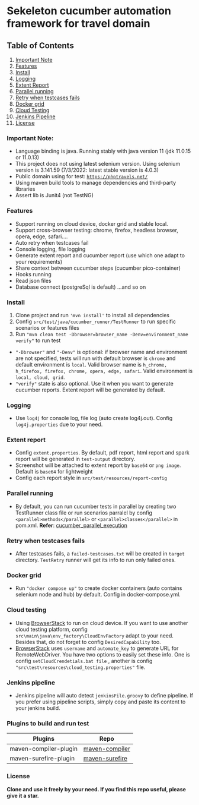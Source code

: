 # Sekeleton cucumber automation framework for travel domain

## Table of Contents
1. [Important Note](https://github.com/nnson0310/phptravel_cucumber_java_automation_framework#important-note)
2. [Features](https://github.com/nnson0310/phptravel_cucumber_java_automation_framework#features)
3. [Install](https://github.com/nnson0310/phptravel_cucumber_java_automation_framework#install)
4. [Logging](https://github.com/nnson0310/phptravel_cucumber_java_automation_framework#logging)
5. [Extent Report](https://github.com/nnson0310/phptravel_cucumber_java_automation_framework#extent-report)
6. [Parallel running](https://github.com/nnson0310/phptravel_cucumber_java_automation_framework#parallel-running)
7. [Retry when testcases fails](https://github.com/nnson0310/phptravel_cucumber_java_automation_framework#retry-when-testcases-fails)
8. [Docker grid](https://github.com/nnson0310/phptravel_cucumber_java_automation_framework#docker-grid)
9. [Cloud Testing](https://github.com/nnson0310/phptravel_cucumber_java_automation_framework#cloud-testing)
10. [Jenkins Pipeline](https://github.com/nnson0310/phptravel_cucumber_java_automation_framework#jenkins-pipeline)
10. [License](https://github.com/nnson0310/phptravel_cucumber_java_automation_framework#license)

### Important Note:
+ Language binding is java. Running stably with java version 11 (jdk 11.0.15 or 11.0.13)
+ This project does not using latest selenium version. Using selenium version is 3.141.59 (7/3/2022: latest stable version is 4.0.3)
+ Public domain using for test: [`https://phptravels.net/`](https://phptravels.net/)
+ Using maven build tools to manage dependencies and third-party libraries
+ Assert lib is Junit4 (not TestNG)

### Features
+  Support running on cloud device, docker grid and stable local.
+  Support cross-browser testing: chrome, firefox, headless browser, opera, edge, safari....
+  Auto retry when testcases fail
+  Console logging, file logging
+  Generate extent report and cucumber report (use which one adapt to your requirements)
+  Share context between cucumber steps (cucumber pico-container)
+  Hooks running
+  Read json files
+  Database connect (postgreSql is default)
   ...and so on

### Install
1. Clone project and run `'mvn install'` to install all dependencies
2. Config `src/test/java/cucumber_runner/TestRunner` to run specific scenarios or features files
3. Run `"mvn clean test -Dbrowser=browser_name -Denv=environment_name verify"` to run test
+ `"-Dbrowser"` and `"-Denv"` is optional: if browser name and environment are not specified, tests will run with default browser is `chrome` and default environment is `local`. Valid browser name is `h_chrome, h_firefox, firefox, chrome, opera, edge, safari`.  Valid environment is `local, cloud, grid`.
+ `"verify"` state is also optional. Use it when you want to generate cucumber reports. Extent report will be generated by default.

### Logging
+ Use `log4j` for console log, file log (auto create log4j.out). Config `log4j.properties` due to your need.

### Extent report
+ Config `extent.properties`. By default, pdf report, html report and spark report will be generated in `test-output` directory.
+ Screenshot will be attached to extent report by `base64` or `png image`. Default is `base64` for lightweight
+ Config each report style in `src/test/resources/report-config`

### Parallel running
+ By default, you can run cucumber tests in parallel by creating two TestRunner class file or run scenarios parralel by config `<parallel>methods</parallel>` or `<parallel>classes</parallel>` in pom.xml.
  **Refer**: [cucumber_parallel_execution](https://cucumber.io/docs/guides/parallel-execution/)

### Retry when testcases fails
+ After testcases fails, a `failed-testcases.txt` will be created in `target` directory. `TestRetry` runner will get its info to run only failed ones.

### Docker grid
+ Run `"docker compose up"` to create docker containers (auto contains selenium node and hub) by default. Config in docker-compose.yml.

### Cloud testing
+ Using [BrowserStack](https://www.browserstack.com/) to run on cloud device. If you want to use another cloud testing platform, config `src\main\java\env_factory\CloudEnvFactory` adapt to your need. Besides that, do not forget to config `DesiredCapability` too.
+ [BrowserStack](https://www.browserstack.com/) uses `username` and `automate_key` to generate URL for RemoteWebDriver. You have two options to easily set these info. One is config `setCloudCrendetials.bat file` , another is config `"src\test\resources\cloud_testing.properties"` file.

### Jenkins pipeline
+ Jenkins pipeline will auto detect `jenkinsFile.groovy` to define pipeline. If you prefer using pipeline scripts, simply copy and paste its content to your jenkins build.

### Plugins to build and run test
| Plugins | Repo |
|---------|--------|
|  maven-compiler-plugin | [maven-compiler][MCP] |
|maven-surefire-plugin | [maven-surefire][MSP] |

### License
**Clone and use it freely by your need. If you find this repo useful, please give it a star.**

[MCP]: <https://mvnrepository.com/artifact/org.apache.maven.plugins/maven-surefire-plugin/2.22.2>
[MSP]: <https://mvnrepository.com/artifact/org.apache.maven.plugins/maven-compiler-plugin/3.8.1>

